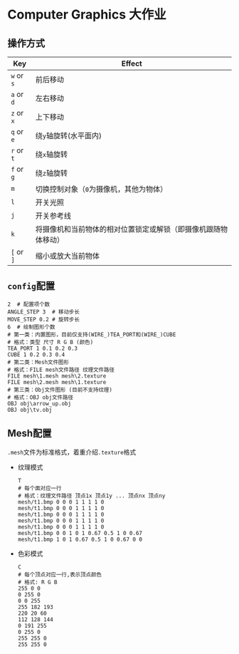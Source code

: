 # Computer Graphics 大作业

## 操作方式

| Key        | Effect                                                       |
| ---------- | ------------------------------------------------------------ |
| `w` or `s` | 前后移动                                                     |
| `a` or `d` | 左右移动                                                     |
| `z` or `x` | 上下移动                                                     |
| `q` or `e` | 绕`y`轴旋转(水平面内)                                        |
| `r` or `t` | 绕`x`轴旋转                                                  |
| `f` or `g` | 绕`z`轴旋转                                                  |
| `m`        | 切换控制对象（`0`为摄像机，其他为物体）                      |
| `l`        | 开关光照                                                     |
| `j`        | 开关参考线                                                   |
| `k`        | 将摄像机和当前物体的相对位置锁定或解锁（即摄像机跟随物体移动） |
| `[` or `]` | 缩小或放大当前物体                                           |

## `config`配置

```
2  # 配置项个数
ANGLE_STEP 3  # 移动步长
MOVE_STEP 0.2 # 旋转步长
6  # 绘制图形个数
# 第一类：内置图形，目前仅支持(WIRE_)TEA_PORT和(WIRE_)CUBE
# 格式：类型 尺寸 R G B (颜色)
TEA_PORT 1 0.1 0.2 0.3 
CUBE 1 0.2 0.3 0.4
# 第二类：Mesh文件图形
# 格式：FILE mesh文件路径 纹理文件路径
FILE mesh\1.mesh mesh\2.texture
FILE mesh\2.mesh mesh\1.texture
# 第三类：Obj文件图形 (目前不支持纹理)
# 格式：OBJ obj文件路径
OBJ obj\arrow_up.obj
OBJ obj\tv.obj
```

## Mesh配置

`.mesh`文件为标准格式，着重介绍`.texture`格式

* 纹理模式

  ```
  T
  # 每个面对应一行
  # 格式：纹理文件路径 顶点1x 顶点1y ... 顶点nx 顶点ny
  mesh/t1.bmp 0 0 0 1 1 1 1 0
  mesh/t1.bmp 0 0 0 1 1 1 1 0
  mesh/t1.bmp 0 0 0 1 1 1 1 0
  mesh/t1.bmp 0 0 0 1 1 1 1 0
  mesh/t1.bmp 0 0 0 1 1 1 1 0
  mesh/t1.bmp 0 0 1 0 1 0.67 0.5 1 0 0.67
  mesh/t1.bmp 1 0 1 0.67 0.5 1 0 0.67 0 0
  ```

* 色彩模式

  ```
  C
  # 每个顶点对应一行,表示顶点颜色
  # 格式: R G B
  255 0 0
  0 255 0
  0 0 255
  255 182 193
  220 20 60
  112 128 144
  0 191 255
  0 255 0
  255 255 0
  255 255 0
  ```

  

